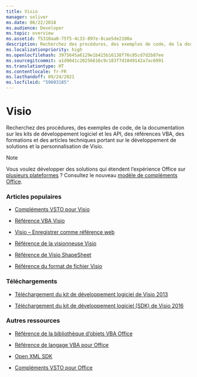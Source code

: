 ```yaml
---
title: Visio
manager: soliver
ms.date: 08/22/2018
ms.audience: Developer
ms.topic: overview
ms.assetid: f5310aa0-75f5-4c33-897e-8cae5de2100a
description: Recherchez des procédures, des exemples de code, de la documentation sur les kits de développement logiciel et les API, des références VBA, des formations et des articles techniques portant sur le développement de solutions et la personnalisation de Visio.
ms.localizationpriority: high
ms.openlocfilehash: 3975645a6129e1b415b16138f76c85cd7d2b87ee
ms.sourcegitcommit: a1d9041c20256616c9c183f7d1049142a7ac6991
ms.translationtype: HT
ms.contentlocale: fr-FR
ms.lasthandoff: 09/24/2021
ms.locfileid: "59603185"
---
```

# <a name="visio"></a>Visio

Recherchez des procédures, des exemples de code, de la documentation sur les kits de développement logiciel et les API, des références VBA, des formations et des articles techniques portant sur le développement de solutions et la personnalisation de Visio.
  
> [!NOTE]
> Vous voulez développer des solutions qui étendent l’expérience Office sur [plusieurs plateformes](https://docs.microsoft.com/office/dev/add-ins/overview/office-add-in-availability) ? Consultez le nouveau [modèle de compléments Office](https://docs.microsoft.com/office/dev/add-ins/overview/office-add-ins). 
  
### <a name="viewed-most"></a>Articles populaires

- [Compléments VSTO pour Visio](https://docs.microsoft.com/visualstudio/vsto/visio-solutions?view=vs-2017)

- [Référence VBA Visio](https://docs.microsoft.com/office/vba/api/overview/visio)
  
- [Visio – Enregistrer comme référence web](https://docs.microsoft.com/office/vba/api/overview/Visio/visio-save-as-web-reference)
  
- [Référence de la visionneuse Visio](https://docs.microsoft.com/office/vba/api/overview/visio/visio-viewer-reference)
  
- [Référence de Visio ShapeSheet](visio-shapesheet-reference.md)
  
- [Référence du format de fichier Visio](visio-file-format-reference.md)
  
### <a name="downloads"></a>Téléchargements
  
- [Téléchargement du kit de développement logiciel de Visio 2013](https://www.microsoft.com/download/details.aspx?id=36825)

- [Téléchargement du kit de développement logiciel (SDK) de Visio 2016](https://www.microsoft.com/download/details.aspx?id=51221)  

### <a name="other-resources"></a>Autres ressources
  
- [Référence de la bibliothèque d’objets VBA Office](https://docs.microsoft.com/office/vba/api/overview/library-reference)
  
- [Référence de langage VBA pour Office](https://docs.microsoft.com/office/vba/api/overview/language-reference)
  
- [Open XML SDK](https://docs.microsoft.com/office/open-xml/open-xml-sdk)
  
- [Compléments VSTO pour Office](https://docs.microsoft.com/visualstudio/vsto/create-vsto-add-ins-for-office-by-using-visual-studio?view=vs-2017)
  

